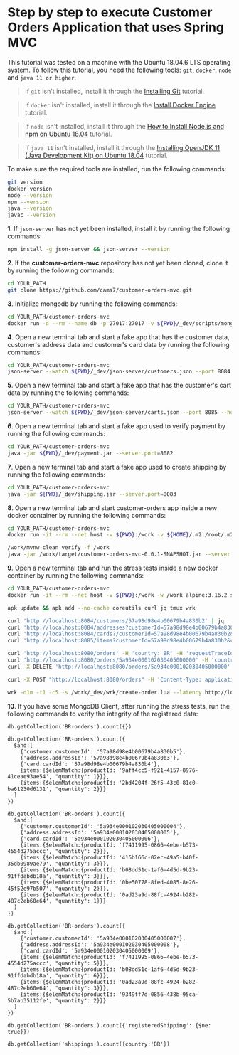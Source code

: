 # Step by step to execute Customer Orders Application that uses Spring MVC

This tutorial was tested on a machine with the Ubuntu 18.04.6 LTS operating system. To follow this tutorial, you need the following tools: `git`, `docker`, `node` and `java 11 or higher`.

>If `git` isn't installed, install it through the [Installing Git](https://git-scm.com/book/en/v2/Getting-Started-Installing-Git) tutorial.

>If `docker` isn't installed, install it through the [Install Docker Engine](https://docs.docker.com/engine/install/) tutorial.

>If `node` isn't installed, install it through the [How to Install Node.js and npm on Ubuntu 18.04](https://linuxize.com/post/how-to-install-node-js-on-ubuntu-18.04) tutorial.

>If `java 11` isn't installed, install it through the [Installing OpenJDK 11 (Java Development Kit) on Ubuntu 18.04](https://www.linode.com/docs/guides/how-to-install-openjdk-on-ubuntu-18-04) tutorial.

To make sure the required tools are installed, run the following commands:
```bash
git version
docker version
node --version
npm --version
java --version
javac --version
```

__1__. If `json-server` has not yet been installed, install it by running the following commands:
```bash
npm install -g json-server && json-server --version
```

__2__. If the __customer-orders-mvc__ repository has not yet been cloned, clone it by running the following commands:
```bash
cd YOUR_PATH
git clone https://github.com/cams7/customer-orders-mvc.git
```

__3__. Initialize mongodb by running the following commands:
```bash
cd YOUR_PATH/customer-orders-mvc
docker run -d --rm --name db -p 27017:27017 -v ${PWD}/_dev/scripts/mongo-init.js:/docker-entrypoint-initdb.d/mongo-init.js:ro mongo:5.0.9
```

__4__. Open a new terminal tab and start a fake app that has the customer data, customer's address data and customer's card data by running the following commands:
```bash
cd YOUR_PATH/customer-orders-mvc
json-server --watch ${PWD}/_dev/json-server/customers.json --port 8084 --host 0.0.0.0 --middlewares ${PWD}/_dev/json-server/customers.js
```

__5__. Open a new terminal tab and start a fake app that has the customer's cart data by running the following commands:
```bash
cd YOUR_PATH/customer-orders-mvc
json-server --watch ${PWD}/_dev/json-server/carts.json --port 8085 --host 0.0.0.0 --middlewares ${PWD}/_dev/json-server/carts.js
```

__6__. Open a new terminal tab and start a fake app used to verify payment by running the following commands:
```bash
cd YOUR_PATH/customer-orders-mvc
java -jar ${PWD}/_dev/payment.jar --server.port=8082
```

__7__. Open a new terminal tab and start a fake app used to create shipping by running the following commands:
```bash
cd YOUR_PATH/customer-orders-mvc
java -jar ${PWD}/_dev/shipping.jar --server.port=8083
```

__8__. Open a new terminal tab and start customer-orders app inside a new docker container by running the following commands:
```bash
cd YOUR_PATH/customer-orders-mvc
docker run -it --rm --net host -v ${PWD}:/work -v ${HOME}/.m2:/root/.m2 -e BUILDER_ADD_CLIENT_CONNECTOR=true -w /work --memory="1g" adoptopenjdk/openjdk11:x86_64-alpine-jdk-11.0.14.1_1 sh

/work/mvnw clean verify -f /work
java -jar /work/target/customer-orders-mvc-0.0.1-SNAPSHOT.jar --server.port=8080
```

__9__. Open a new terminal tab and run the stress tests inside a new docker container by running the following commands:
```bash
cd YOUR_PATH/customer-orders-mvc
docker run -it --rm --net host -v ${PWD}:/work -w /work alpine:3.16.2 sh

apk update && apk add --no-cache coreutils curl jq tmux wrk

curl 'http://localhost:8084/customers/57a98d98e4b00679b4a830b2' | jq
curl 'http://localhost:8084/addresses?customerId=57a98d98e4b00679b4a830b2&postcode=C1419DVM' | jq
curl 'http://localhost:8084/cards?/customerId=57a98d98e4b00679b4a830b2&longNum=4539820506340218' | jq
curl 'http://localhost:8085/items?customerId=57a98d98e4b00679b4a830b2&cartId=5a934e000102030405000028' | jq

curl 'http://localhost:8080/orders' -H 'country: BR' -H 'requestTraceId: 123BR' | jq
curl 'http://localhost:8080/orders/5a934e000102030405000000' -H 'country: BR' -H 'requestTraceId: 123BR' | jq
curl -X DELETE 'http://localhost:8080/orders/5a934e000102030405000000' -H 'country: BR' -H 'requestTraceId: 123BR'

curl -X POST "http://localhost:8080/orders" -H 'Content-Type: application/json' -H 'country: BR' -H 'requestTraceId: 123BR' -d '{"customerId": "57a98d98e4b00679b4a830b5","addressPostcode": "66625-143","cardNumber": "4929348351581213","cartId": "5a934e000102030405000031"}' | jq

wrk -d1m -t1 -c5 -s /work/_dev/wrk/create-order.lua --latency http://localhost:8080/orders
```

__10__. If you have some MongoDB  Client, after running the stress tests, run the following commands to verify the integrity of the registered data:

	db.getCollection('BR-orders').count({})

	db.getCollection('BR-orders').count({
	  $and:[
	    {'customer.customerId': '57a98d98e4b00679b4a830b5'},
	    {'address.addressId': '57a98d98e4b00679b4a830b3'},
	    {'card.cardId': '57a98d98e4b00679b4a830b4'},
	    {items:{$elemMatch:{productId: '9aff4cc5-f921-4157-8976-41ceae93ae54', "quantity": 1}}},
	    {items:{$elemMatch:{productId: '2bd4204f-26f5-43c0-81c0-ba61230d6131', "quantity": 2}}}
	  ]
	})

	db.getCollection('BR-orders').count({
	  $and:[
	    {'customer.customerId': '5a934e000102030405000004'},
	    {'address.addressId': '5a934e000102030405000005'},
	    {'card.cardId': '5a934e000102030405000006'},
	    {items:{$elemMatch:{productId: 'f7411995-0866-4ebe-b573-4554d275accc', "quantity": 2}}},
	    {items:{$elemMatch:{productId: '416b166c-02ec-49a5-b40f-35db0989ae79', "quantity": 3}}},
	    {items:{$elemMatch:{productId: 'b08dd51c-1af6-4d5d-9b23-91ffdabdb18a', "quantity": 3}}},
	    {items:{$elemMatch:{productId: '0be50778-8fed-4085-8e26-45f52e97b507', "quantity": 2}}},
	    {items:{$elemMatch:{productId: '0ad23a9d-88fc-4924-b282-487c2eb60e64', "quantity": 1}}}
	  ]
	})

	db.getCollection('BR-orders').count({
	  $and:[
	    {'customer.customerId': '5a934e000102030405000007'},
	    {'address.addressId': '5a934e000102030405000008'},
	    {'card.cardId': '5a934e000102030405000009'},
	    {items:{$elemMatch:{productId: 'f7411995-0866-4ebe-b573-4554d275accc', "quantity": 5}}},
	    {items:{$elemMatch:{productId: 'b08dd51c-1af6-4d5d-9b23-91ffdabdb18a', "quantity": 6}}},
	    {items:{$elemMatch:{productId: '0ad23a9d-88fc-4924-b282-487c2eb60e64', "quantity": 3}}},
	    {items:{$elemMatch:{productId: '9349ff7d-0856-438b-95ca-5b7ab35112fe', "quantity": 2}}}
	  ]
	})

	db.getCollection('BR-orders').count({'registeredShipping': {$ne: true}})

	db.getCollection('shippings').count({country:'BR'})
